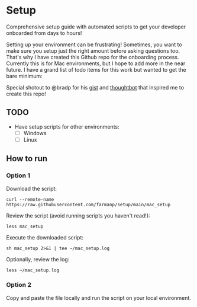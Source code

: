 # Setup

Comprehensive setup guide with automated scripts to get your developer onboarded from days to hours!

Setting up your environment can be frustrating! Sometimes, you want to make sure you setup just the right amount before asking questions too. That's why I have created this Github repo for the onboarding process. Currently this is for Mac environments, but I hope to add more in the near future. I have a grand list of todo items for this work but wanted to get the bare minimum: 

Special shotout to @bradp for his [gist](https://gist.github.com/bradp/bea76b16d3325f5c47d4) and [thoughtbot](https://github.com/thoughtbot/laptop) that inspired me to create this repo! 


## TODO 
- Have setup scripts for other environments: 
  - [ ] Windows
  - [ ] Linux   

## How to run 

### Option 1 

Download the script:

```
curl --remote-name https://raw.githubusercontent.com/farmanp/setup/main/mac_setup
```

Review the script (avoid running scripts you haven't read!):

```
less mac_setup
```

Execute the downloaded script:

```
sh mac_setup 2>&1 | tee ~/mac_setup.log
```

Optionally, review the log:

```
less ~/mac_setup.log
```

### Option 2

Copy and paste the file locally and run the script on your local environment. 
